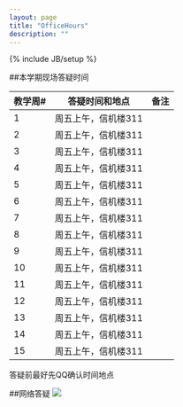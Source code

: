 ```yaml
---
layout: page
title: "OfficeHours"
description: ""
---
```

{% include JB/setup %}

##本学期现场答疑时间

<SCRIPT LANGUAGE="JavaScript">
var firstDay = new Date(2016,1,21,0,0,0); //2016-2-21
var now = Date.now();
var week =  Math.round((now-firstDay.getTime())/86400000.0/7.0+0.5);
if(week<0||week>19) week=0;
document.write("提示：本周是本学期的第<b><font color=blue>"+week+"</font></b>教学周");
</SCRIPT>

<table class="table table-bordered table-condensed">
 <thead>
   <tr>
      <th>教学周# </th>
      <th>答疑时间和地点</th>
	  <th>备注</th>
   </tr>
 </thead> 
 <tbody>
   <tr>
      <td>1  </td>
      <td>周五上午，信机楼311  </td>
      <td> </td>
   </tr>

   <tr>
      <td>2  </td>
      <td>周五上午，信机楼311</td>
      <td> </td>
   </tr>
   <tr>
      <td>3  </td>
      <td>周五上午，信机楼311 </td>
      <td> </td>
   </tr>
   <tr>
      <td>4  </td>
      <td>周五上午，信机楼311  </td>
      <td> </td>
   </tr>
   <tr>
      <td>5  </td>
      <td>周五上午，信机楼311 </td>
      <td> </td>
   </tr>
   <tr>
      <td>6  </td>
      <td>周五上午，信机楼311 </td>
      <td> </td>
   </tr>
   <tr>
      <td>7  </td>
      <td>周五上午，信机楼311 </td>
      <td> </td>
   </tr>
   <tr>
      <td>8  </td>
      <td>周五上午，信机楼311</td>
      <td> </td>
   </tr>
   <tr>
      <td>9  </td>
      <td>周五上午，信机楼311 </td>
      <td> </td>
   </tr>
   <tr>
      <td>10  </td>
      <td>周五上午，信机楼311</td>
      <td> </td>
   </tr>
   <tr>
      <td>11  </td>
      <td>周五上午，信机楼311</td>
      <td> </td>
   </tr>
   <tr>
      <td>12  </td>
      <td>周五上午，信机楼311  </td>
      <td> </td>
   </tr>
   <tr>
      <td>13  </td>
      <td>周五上午，信机楼311 </td>
      <td> </td>
   </tr>
   <tr>
      <td>14  </td>
      <td>周五上午，信机楼311 </td>
      <td> </td>
   </tr>
   <tr>
      <td>15  </td>
      <td>周五上午，信机楼311 </td>
      <td> </td>
   </tr>


 </tbody>
</table>

答疑前最好先QQ确认时间地点

##网络答疑
![](http://i.imgur.com/VqoCatq.png)


